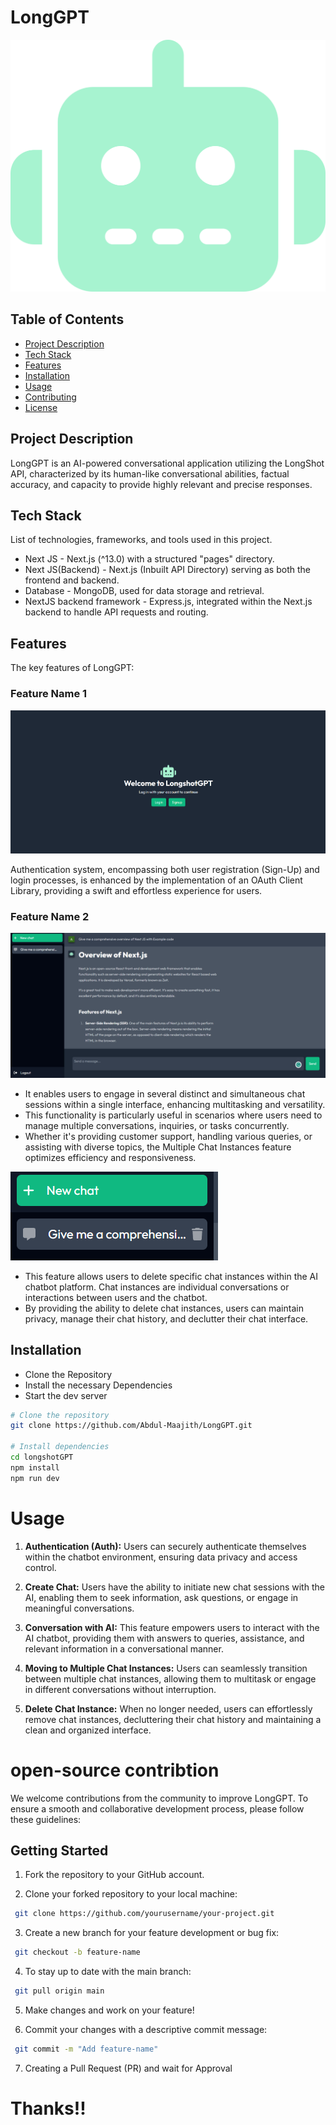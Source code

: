 # LongGPT

![LongGPT](./public/favicon.svg)

## Table of Contents

- [Project Description](#project-description)
- [Tech Stack](#tech-stack)
- [Features](#features)
- [Installation](#installation)
- [Usage](#usage)
- [Contributing](#contributing)
- [License](#license)

## Project Description

LongGPT is an AI-powered conversational application utilizing the LongShot API, characterized by its human-like conversational abilities, factual accuracy, and capacity to provide highly relevant and precise responses.

## Tech Stack

List of technologies, frameworks, and tools used in this project.

- Next JS - Next.js (^13.0) with a structured "pages" directory.
- Next JS(Backend) - Next.js (Inbuilt API Directory) serving as both the frontend and backend.
- Database - MongoDB, used for data storage and retrieval.
- NextJS backend framework - Express.js, integrated within the Next.js backend to handle API requests and routing.

## Features

The key features of LongGPT:

### Feature Name 1

![Authentication System](./public/LongshotGPTAuthScreen.png)

Authentication system, encompassing both user registration (Sign-Up) and login processes, is enhanced by the implementation of an OAuth Client Library, providing a swift and effortless experience for users.

### Feature Name 2

![Multiple chat instances](./public/LongshotGPTChatScreen.png)

 - It enables users to engage in several distinct and simultaneous chat sessions within a single interface, enhancing multitasking and versatility. 
 - This functionality is particularly useful in scenarios where users need to manage multiple conversations, inquiries, or tasks concurrently. 
 - Whether it's providing customer support, handling various queries, or assisting with diverse topics, the Multiple Chat Instances feature optimizes efficiency and responsiveness.

 ![Delete chat instances](./public/LongshotGPTDeleteChat.png)

 - This feature allows users to delete specific chat instances within the AI chatbot platform. Chat instances are individual conversations or interactions between users and the chatbot. 
 - By providing the ability to delete chat instances, users can maintain privacy, manage their chat history, and declutter their chat interface.

## Installation

- Clone the Repository
- Install the necessary Dependencies
- Start the dev server

```bash
# Clone the repository
git clone https://github.com/Abdul-Maajith/LongGPT.git

# Install dependencies
cd longshotGPT
npm install
npm run dev
```

# Usage
1. **Authentication (Auth):** Users can securely authenticate themselves within the chatbot environment, ensuring data privacy and access control.

2. **Create Chat:** Users have the ability to initiate new chat sessions with the AI, enabling them to seek information, ask questions, or engage in meaningful conversations.

3. **Conversation with AI:** This feature empowers users to interact with the AI chatbot, providing them with answers to queries, assistance, and relevant information in a conversational manner.

4. **Moving to Multiple Chat Instances:** Users can seamlessly transition between multiple chat instances, allowing them to multitask or engage in different conversations without interruption.

5. **Delete Chat Instance:** When no longer needed, users can effortlessly remove chat instances, decluttering their chat history and maintaining a clean and organized interface.

# open-source contribtion
We welcome contributions from the community to improve LongGPT. To ensure a smooth and collaborative development process, please follow these guidelines:

## Getting Started

1. Fork the repository to your GitHub account.

2. Clone your forked repository to your local machine:

```bash
 git clone https://github.com/yourusername/your-project.git
```

3. Create a new branch for your feature development or bug fix:

```bash
 git checkout -b feature-name
```

4. To stay up to date with the main branch:

```bash
 git pull origin main
```

5. Make changes and work on your feature!

6. Commit your changes with a descriptive commit message:

```bash
 git commit -m "Add feature-name"
```

7. Creating a Pull Request (PR) and wait for Approval

# Thanks!!